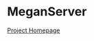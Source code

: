 # MeganServer

[Project Homepage](http://ab.inf.uni-tuebingen.de/software/meganserver/meganserver/)
